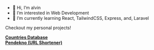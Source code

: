 - 👋 Hi, I’m alvin
- 👀 I’m interested in Web Development
- 🌱 I’m currently learning React, TailwindCSS, Express, and, Laravel

Checkout my personal projects!

[**Countries Database**](https://countries-database.vercel.app/)
<br>
[**Pendekno (URL Shortener)**](https://pendekno.azurewebsites.net/)

<!---
alvingxv/alvingxv is a ✨ special ✨ repository because its `README.md` (this file) appears on your GitHub profile.
You can click the Preview link to take a look at your changes.
--->
